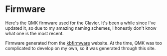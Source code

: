 # Firmware
Here's the QMK firmware used for the Clavier. It's been a while since I've updated it, so due to my amazing naming schemes, I honestly don't know what one is the most recent.

Firmware generated from the [kbfirmware](https://kbfirmware.com/) website. At the time, QMK was too complicated to develop on my own, so it was generated through this site.
